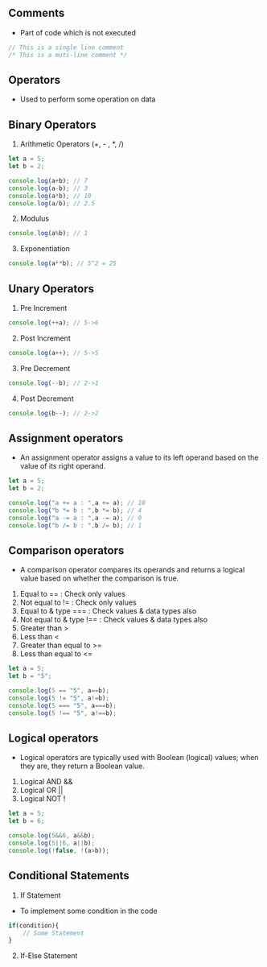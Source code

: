 ## Comments
- Part of code which is not executed
```js
// This is a single line comment
/* This is a muti-line comment */ 
```

## Operators
- Used to perform some operation on data

## Binary Operators
1. Arithmetic Operators (+, - , *, /)
```js
let a = 5;
let b = 2;

console.log(a+b); // 7
console.log(a-b); // 3
console.log(a*b); // 10
console.log(a/b); // 2.5
```
2. Modulus
```js
console.log(a%b); // 1
```
3. Exponentiation
```js
console.log(a**b); // 5^2 = 25
```
## Unary Operators
1. Pre Increment
```js
console.log(++a); // 5->6
```
2. Post Increment
```js
console.log(a++); // 5->5
```
3. Pre Decrement
```js
console.log(--b); // 2->1
```
4. Post Decrement
```js
console.log(b--); // 2->2
```
## Assignment operators
- An assignment operator assigns a value to its left operand based on the value of its right operand.
```js
let a = 5;
let b = 2;

console.log("a += a : ",a += a); // 10
console.log("b *= b : ",b *= b); // 4
console.log("a -= a : ",a -= a); // 0
console.log("b /= b : ",b /= b); // 1
```
## Comparison operators
- A comparison operator compares its operands and returns a logical value based on whether the comparison is true.
1. Equal to == : Check only values
2. Not equal to != : Check only values
3. Equal to & type === : Check values & data types also
4. Not equal to & type !== : Check values & data types also
5. Greater than >
6. Less than <
7. Greater than equal to >=
8. Less than equal to <=
```js
let a = 5;
let b = "5";

console.log(5 == "5", a==b);
console.log(5 != "5", a!=b);
console.log(5 === "5", a===b);
console.log(5 !== "5", a!==b);
```
## Logical operators
- Logical operators are typically used with Boolean (logical) values; when they are, they return a Boolean value. 
1. Logical AND &&
2. Logical OR ||
3. Logical NOT !
```js
let a = 5;
let b = 6;

console.log(5&&6, a&&b);
console.log(5||6, a||b);
console.log(!false, !(a>b));
```
## Conditional Statements
1. If Statement
- To implement some condition in the code
```js
if(condition){
    // Some Statement
}
```
2. If-Else Statement